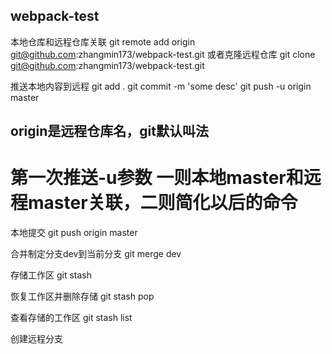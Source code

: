 ## webpack-test

本地仓库和远程仓库关联
git remote add origin git@github.com:zhangmin173/webpack-test.git
或者克隆远程仓库
git clone git@github.com:zhangmin173/webpack-test.git

推送本地内容到远程
git add .
git commit -m 'some desc'
git push -u origin master

## origin是远程仓库名，git默认叫法
# 第一次推送-u参数 一则本地master和远程master关联，二则简化以后的命令

本地提交
git push origin master

合并制定分支dev到当前分支
git merge dev

存储工作区
git stash

恢复工作区并删除存储
git stash pop

查看存储的工作区
git stash list

创建远程分支